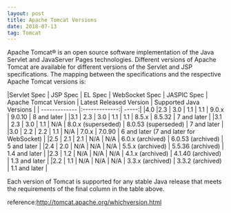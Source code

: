 ```yaml
---
layout: post
title: Apache Tomcat Versions 
date: 2018-07-13
tag: Tomcat
---
```


Apache Tomcat® is an open source software implementation of the Java Servlet and JavaServer Pages technologies. Different versions of Apache Tomcat are available for different versions of the Servlet and JSP specifications. The mapping between the specifications and the respective Apache Tomcat versions is:

|Servlet Spec  |  JSP Spec | EL Spec | WebSocket Spec | JASPIC Spec | Apache Tomcat Version | Latest Released Version | Supported Java Versions |
| ------------- |:-------------:| -----:|
|4.0 |2.3 | 3.0 | 1.1 | 1.1 | 9.0.x | 9.0.10 | 8 and later |
|3.1 | 2.3 | 3.0 | 1.1 | 1.1 | 8.5.x | 8.5.32 | 7 and later |
|3.1 | 2.3 | 3.0 | 1.1 | N/A | 8.0.x (superseded) | 8.0.53 (superseded) | 7 and later |
|3.0 | 2.2 | 2.2 | 1.1 | N/A | 7.0.x | 7.0.90 | 6 and later (7 and later for WebSocket) |
|2.5 | 2.1 | 2.1 | N/A | N/A | 6.0.x (archived) | 6.0.53 (archived) | 5 and later |
|2.4 | 2.0 | N/A | N/A | N/A | 5.5.x (archived) | 5.5.36 (archived) | 1.4 and later |
|2.3 | 1.2 | N/A | N/A | N/A | 4.1.x (archived) | 4.1.40 (archived) | 1.3 and later |
|2.2 | 1.1 | N/A | N/A | N/A | 3.3.x (archived) | 3.3.2 (archived) | 1.1 and later |

Each version of Tomcat is supported for any stable Java release that meets the requirements of the final column in the table above.

reference:<http://tomcat.apache.org/whichversion.html>